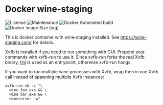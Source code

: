 # Docker wine-staging

![License](https://img.shields.io/github/license/webcomics/wine-staging)
![Maintenance](https://img.shields.io/maintenance/yes/2021)
![Docker Automated build](https://img.shields.io/docker/automated/tobix/wine-staging)
![Docker Image Size (tag)](https://img.shields.io/docker/image-size/tobix/wine-staging/latest)

This is docker container with wine-staging installed. See
https://wine-staging.com/ for details.

Xvfb is installed if you need to run something with GUI. Prepend your commands
with xvfb-run to use it. Since xvfb-run forks the real Xvfb binary, [tini] is
used as an entrypoint, otherwise xvfb-run hangs.

If you want to run multiple wine processes with Xvfb, wrap then in one Xvfb
call instead of spawning multiple Xvfb instances:

    xvfb-run sh -c "\
      wine foo.exe && \
      wine bar.exe && \
      wineserver -w"

[tini]: https://github.com/krallin/tini
